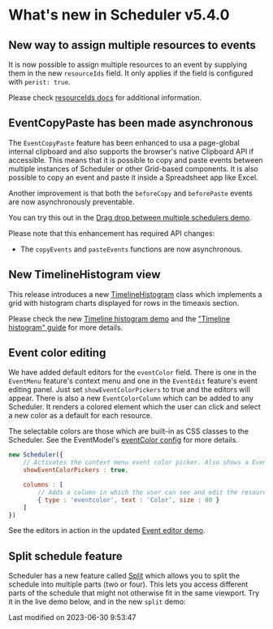 # What's new in Scheduler v5.4.0

## New way to assign multiple resources to events

It is now possible to assign multiple resources to an event by supplying
them in the new `resourceIds` field. It only applies if the field is configured with `perist: true`.

Please check [resourceIds docs](#Scheduler/model/mixin/EventModelMixin#field-resourceIds)
for additional information.

## EventCopyPaste has been made asynchronous

The `EventCopyPaste` feature has been enhanced to usa a page-global internal clipboard and also supports the browser's
native Clipboard API if accessible. This means that it is possible to copy and paste events between multiple instances
of Scheduler or other Grid-based components. It is also possible to copy an event and paste it inside a Spreadsheet app
like Excel.

Another improvement is that both the `beforeCopy` and `beforePaste` events are now asynchronously preventable.

You can try this out in the
[Drag drop between multiple schedulers demo](https://bryntum.com/products/scheduler/examples/drag-between-schedulers/).

Please note that this enhancement has required API changes:
* The `copyEvents` and `pasteEvents` functions are now asynchronous.

## New TimelineHistogram view

This release introduces a new [TimelineHistogram](#Scheduler/view/TimelineHistogram) class which implements a grid with
histogram charts displayed for rows in the timeaxis section.

<div class="external-example" data-file="Scheduler/view/TimelineHistogram.js"></div>

Please check the new [Timeline histogram demo](https://bryntum.com/products/scheduler/examples/timelinehistogram/)
and the ["Timeline histogram" guide](#Scheduler/guides/timelinehistogram.md) for more details.

## Event color editing

We have added default editors for the `eventColor` field. There is one in the `EventMenu` feature's context menu and one
in the `EventEdit` feature's event editing panel. Just set `showEventColorPickers` to true and the editors will appear.
There is also a new `EventColorColumn` which can be added to any Scheduler. It renders a colored element which the user
can click and select a new color as a default for each resource.

<div class="external-example" data-file="Scheduler/guides/whats-new/5.4.0/color.js"></div>

The selectable colors are those which are built-in as CSS classes to the Scheduler. See the EventModel's
[eventColor config](#Scheduler/model/mixin/EventModelMixin#field-eventColor) for more details.

```javascript
new Scheduler({
    // Activates the context menu event color picker. Also shows a EventColorField in the event editor 
    showEventColorPickers : true,

    columns : [
        // Adds a column in which the user can see and edit the resource default event color
        { type : 'eventcolor', text : 'Color', size : 80 }
    ]
})
```

See the editors in action in the updated [Event editor demo](https://bryntum.com/examples/scheduler/eventeditor/).

## Split schedule feature

Scheduler has a new feature called [Split](#Scheduler/feature/Split) which allows you to split the schedule into 
multiple parts (two or four). This lets you access different parts of the schedule that might not otherwise fit in the 
same viewport. Try it in the live demo below, and in the new `split` demo:

<div class="external-example" data-file="Scheduler/feature/Split.js"></div>


<p class="last-modified">Last modified on 2023-06-30 9:53:47</p>
